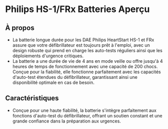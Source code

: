 # Philips HS-1/FRx Batteries Aperçu

## À propos

- La batterie longue durée pour les DAE Philips HeartStart HS-1 et FRx assure que votre défibrillateur est toujours prêt à l'emploi, avec un design robuste qui prend en charge les auto-tests réguliers ainsi que les déploiements d'urgence critiques.
- La batterie a une durée de vie de 4 ans en mode veille ou offre jusqu'à 4 heures de temps de fonctionnement avec une capacité de 200 chocs. Conçue pour la fiabilité, elle fonctionne parfaitement avec les capacités d'auto-test étendues du défibrillateur, garantissant ainsi une disponibilité optimale en cas de besoin.

## Caractéristiques

- Conçue pour une haute fiabilité, la batterie s'intègre parfaitement aux fonctions d'auto-test du défibrillateur, offrant un soutien constant et une grande confiance dans la préparation aux urgences.
